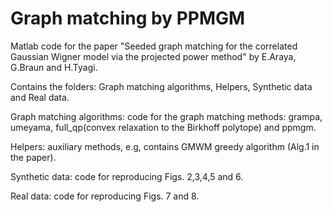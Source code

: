 # Graph matching by PPMGM
Matlab code for the paper "Seeded graph matching for the correlated Gaussian Wigner model via the projected power method" by E.Araya, G.Braun and H.Tyagi. 

Contains the folders: Graph matching algorithms, Helpers, Synthetic data and Real data. 

Graph matching algorithms: code for the graph matching methods: grampa, umeyama, full_qp(convex relaxation to the Birkhoff polytope) and ppmgm.

Helpers: auxiliary methods, e.g, contains GMWM greedy algorithm (Alg.1 in the paper).

Synthetic data: code for reproducing Figs. 2,3,4,5 and 6. 

Real data: code for reproducing Figs. 7 and 8. 





